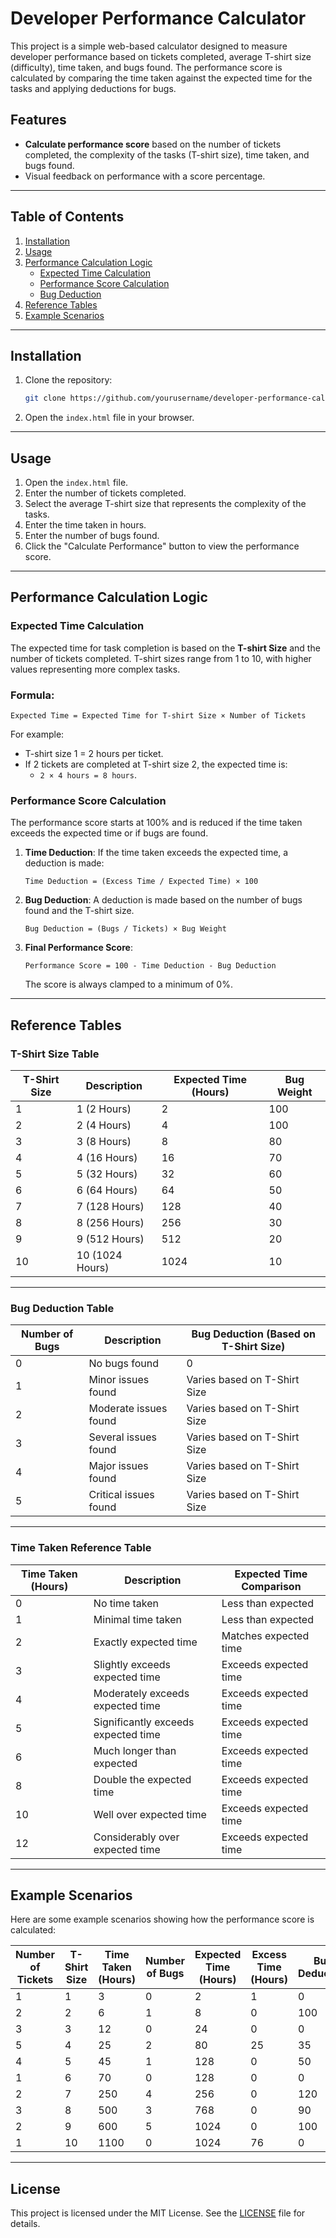 # Developer Performance Calculator

This project is a simple web-based calculator designed to measure developer performance based on tickets completed, average T-shirt size (difficulty), time taken, and bugs found. The performance score is calculated by comparing the time taken against the expected time for the tasks and applying deductions for bugs.

## Features

- **Calculate performance score** based on the number of tickets completed, the complexity of the tasks (T-shirt size), time taken, and bugs found.
- Visual feedback on performance with a score percentage.

---

## Table of Contents

1. [Installation](#installation)
2. [Usage](#usage)
3. [Performance Calculation Logic](#performance-calculation-logic)
   - [Expected Time Calculation](#expected-time-calculation)
   - [Performance Score Calculation](#performance-score-calculation)
   - [Bug Deduction](#bug-deduction)
4. [Reference Tables](#reference-tables)
5. [Example Scenarios](#example-scenarios)

---

## Installation

1. Clone the repository:
   ```bash
   git clone https://github.com/yourusername/developer-performance-calculator.git
   ```
2. Open the `index.html` file in your browser.

---

## Usage

1. Open the `index.html` file.
2. Enter the number of tickets completed.
3. Select the average T-shirt size that represents the complexity of the tasks.
4. Enter the time taken in hours.
5. Enter the number of bugs found.
6. Click the "Calculate Performance" button to view the performance score.

---

## Performance Calculation Logic

### Expected Time Calculation

The expected time for task completion is based on the **T-shirt Size** and the number of tickets completed. T-shirt sizes range from 1 to 10, with higher values representing more complex tasks.

### Formula:

```plaintext
Expected Time = Expected Time for T-shirt Size × Number of Tickets
```

For example:

- T-shirt size 1 = 2 hours per ticket.
- If 2 tickets are completed at T-shirt size 2, the expected time is:
  - `2 × 4 hours = 8 hours`.

### Performance Score Calculation

The performance score starts at 100% and is reduced if the time taken exceeds the expected time or if bugs are found.

1. **Time Deduction**: If the time taken exceeds the expected time, a deduction is made:
   ```plaintext
   Time Deduction = (Excess Time / Expected Time) × 100
   ```
2. **Bug Deduction**: A deduction is made based on the number of bugs found and the T-shirt size.

   ```plaintext
   Bug Deduction = (Bugs / Tickets) × Bug Weight
   ```

3. **Final Performance Score**:
   ```plaintext
   Performance Score = 100 - Time Deduction - Bug Deduction
   ```
   The score is always clamped to a minimum of 0%.

---

## Reference Tables

### T-Shirt Size Table

| T-Shirt Size | Description     | Expected Time (Hours) | Bug Weight |
| ------------ | --------------- | --------------------- | ---------- |
| 1            | 1 (2 Hours)     | 2                     | 100        |
| 2            | 2 (4 Hours)     | 4                     | 100        |
| 3            | 3 (8 Hours)     | 8                     | 80         |
| 4            | 4 (16 Hours)    | 16                    | 70         |
| 5            | 5 (32 Hours)    | 32                    | 60         |
| 6            | 6 (64 Hours)    | 64                    | 50         |
| 7            | 7 (128 Hours)   | 128                   | 40         |
| 8            | 8 (256 Hours)   | 256                   | 30         |
| 9            | 9 (512 Hours)   | 512                   | 20         |
| 10           | 10 (1024 Hours) | 1024                  | 10         |

---

### Bug Deduction Table

| Number of Bugs | Description           | Bug Deduction (Based on T-Shirt Size) |
| -------------- | --------------------- | ------------------------------------- |
| 0              | No bugs found         | 0                                     |
| 1              | Minor issues found    | Varies based on T-Shirt Size          |
| 2              | Moderate issues found | Varies based on T-Shirt Size          |
| 3              | Several issues found  | Varies based on T-Shirt Size          |
| 4              | Major issues found    | Varies based on T-Shirt Size          |
| 5              | Critical issues found | Varies based on T-Shirt Size          |

---

### Time Taken Reference Table

| Time Taken (Hours) | Description                         | Expected Time Comparison |
| ------------------ | ----------------------------------- | ------------------------ |
| 0                  | No time taken                       | Less than expected       |
| 1                  | Minimal time taken                  | Less than expected       |
| 2                  | Exactly expected time               | Matches expected time    |
| 3                  | Slightly exceeds expected time      | Exceeds expected time    |
| 4                  | Moderately exceeds expected time    | Exceeds expected time    |
| 5                  | Significantly exceeds expected time | Exceeds expected time    |
| 6                  | Much longer than expected           | Exceeds expected time    |
| 8                  | Double the expected time            | Exceeds expected time    |
| 10                 | Well over expected time             | Exceeds expected time    |
| 12                 | Considerably over expected time     | Exceeds expected time    |

---

## Example Scenarios

Here are some example scenarios showing how the performance score is calculated:

| Number of Tickets | T-Shirt Size | Time Taken (Hours) | Number of Bugs | Expected Time (Hours) | Excess Time (Hours) | Bug Deduction | Performance Score (%) |
| ----------------- | ------------ | ------------------ | -------------- | --------------------- | ------------------- | ------------- | --------------------- |
| 1                 | 1            | 3                  | 0              | 2                     | 1                   | 0             | 50.00                 |
| 2                 | 2            | 6                  | 1              | 8                     | 0                   | 100           | 87.50                 |
| 3                 | 3            | 12                 | 0              | 24                    | 0                   | 0             | 100.00                |
| 5                 | 4            | 25                 | 2              | 80                    | 25                  | 35            | 66.25                 |
| 4                 | 5            | 45                 | 1              | 128                   | 0                   | 50            | 93.75                 |
| 1                 | 6            | 70                 | 0              | 128                   | 0                   | 0             | 100.00                |
| 2                 | 7            | 250                | 4              | 256                   | 0                   | 120           | 80.00                 |
| 3                 | 8            | 500                | 3              | 768                   | 0                   | 90            | 96.25                 |
| 2                 | 9            | 600                | 5              | 1024                  | 0                   | 100           | 94.00                 |
| 1                 | 10           | 1100               | 0              | 1024                  | 76                  | 0             | 92.56                 |

---

## License

This project is licensed under the MIT License. See the [LICENSE](LICENSE) file for details.
